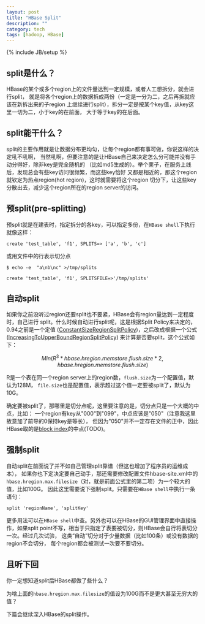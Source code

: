 ```yaml
---
layout: post
title: "HBase Split"
description: ""
category: tech
tags: [hadoop, HBase]
---
```

{% include JB/setup %}

split是什么？
---

HBase的某个或多个region上的文件量达到一定规模，或者人工想拆分，就会进行split，
就是将各个region上的数据拆成两份（一定是一分为二，之后再拆就应该在新拆出来的子region
上继续进行split），拆分一定是按某个key值，从key这里一切为二，小于key的在前面，
大于等于key的在后面。

split能干什么？
---
split的主要作用就是让数据分布更均匀，让每个region都有事可做，你说这样的决定吼不吼啊，
当然吼啊，但要注意的是让HBase自己来决定怎么分可能并没有手动分得好，除非key是完全随机的
（比如md5生成的）。举个栗子，在服务上线后，发现总会有些key访问很频繁，而这些key恰好
又都是相近的，那这个region就钦定为热点region(hot region)，这时就需要将这个region
切分下，让这些key分散出去，减少这个region所在的region server的访问。

预split(pre-splitting)
---
预split就是在建表时，指定拆分的各key，可以指定多份，在`HBase shell`下执行就像这样：

`create 'test_table', 'f1', SPLITS=> ['a', 'b', 'c']`

或用文件中的行表示切分点

`$ echo -e  "a\nb\nc" >/tmp/splits`

`create 'test_table', 'f1', SPLITSFILE=>'/tmp/splits'`

自动split
---
如果你之前没听过region还要split也不要紧，HBase会有region量达到一定程度时，自己进行
split。什么时候自动进行split呢，这是根据Split Policy来决定的，0.94之前是一个定值
([ConstantSizeRegionSplitPolicy][1])，之后改成根据一个公式([IncreasingToUpperBoundRegionSplitPolicy][2])
来计算是否要split，这个公式如下：

$$ Min(R^3 * hbase.hregion.memstore.flush.size * 2, hbase.hregion.memstore.flush.size) $$

R是一个表在同一个region server上的region数，`flush.size`为一个配置值，默认为128M，
`file.size`也是配置值，表示超过这个值一定要被split了，默认为10G。

确定要被split了，那哪里是切分点呢，这里要注意的是，切分点只是一个大概的中点，比如：
一个region有key从"000"到"099"，中点应该是"050"（注意我这里故意加了前导的0保持key是等长），
但因为"050"并不一定存在文件的正中，因此HBase取的是[block index][3]的中点(TODO)。

强制split
---
自动split在前面说了并不如自己管理split靠谱（但这也增加了程序员的运维成本），
如果你也下定决定要自己动手，那还需要修改配置文件hbase-site.xml中的
`hbase.hregion.max.filesize`（对，就是前面公式里的第二项）为一个较大的值，比如100G。
因此这里需要说下强制split。只需要在`HBase shell`中执行一条语句：

`split 'regionName', 'splitKey'`

更多用法可以在`HBase shell`中查。另外也可以在HBase的GUI管理界面中直接操作，如果split
point不写，相当于只指定了表要被切分，则HBase会自行将表切分一次。经过几次试验，
这类“自动”切分对于少量数据（比如100条）或没有数据的region不会切分，
每个region都会被测试一次要不要切分。

且听下回
---
你一定想知道split后HBase都做了些什么？

为啥上面的`hbase.hregion.max.filesize`的值设为100G而不是更大甚至无穷大的值？

下篇会继续深入HBase的split操作。

[1]: https://hbase.apache.org/0.94/apidocs/org/apache/hadoop/hbase/regionserver/ConstantSizeRegionSplitPolicy.html "ConstantSizeRegionSplitPolicy"
[2]: https://hbase.apache.org/0.94/apidocs/org/apache/hadoop/hbase/regionserver/IncreasingToUpperBoundRegionSplitPolicy.html "IncreasingToUpperBoundRegionSplitPolicy"
[3]: http://hbase.apache.org/book/apes03.html#d2145e11930 "block index"
